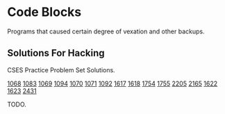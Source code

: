 Code Blocks
===========

Programs that caused certain degree of vexation and other backups.  

Solutions For Hacking
---------------------

CSES Practice Problem Set Solutions.

[1068](https://cses.fi/problemset/result/9265531/) [1083](https://cses.fi/problemset/result/9353889/) [1069](https://cses.fi/problemset/result/9371478/) [1094](https://cses.fi/problemset/result/9371569/) [1070](https://cses.fi/problemset/result/9371621/) [1071](https://cses.fi/problemset/result/9375144/) [1092](https://cses.fi/problemset/result/9376931/) [1617](https://cses.fi/problemset/result/9381756/) [1618](https://cses.fi/problemset/result/9381952/) [1754](https://cses.fi/problemset/result/9382065/) [1755](https://cses.fi/problemset/result/9382368/) [2205](https://cses.fi/problemset/result/9383170/) [2165](https://cses.fi/problemset/result/9383809/) [1622](https://cses.fi/problemset/result/9384277/) [1623](https://cses.fi/problemset/result/9385136/) [2431](https://cses.fi/problemset/result/9385868/)  

TODO.
